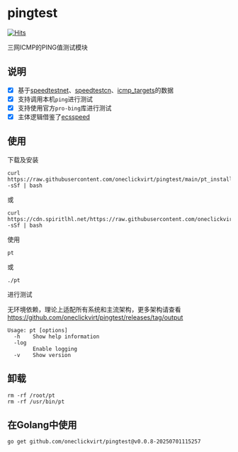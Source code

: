 # pingtest

[![Hits](https://hits.spiritlhl.net/pingtest.svg?action=hit&title=Hits&title_bg=%23555555&count_bg=%230eecf8&edge_flat=false)](https://hits.spiritlhl.net)

三网ICMP的PING值测试模块

## 说明

- [x] 基于[speedtestnet](https://github.com/spiritLHLS/speedtest.net-CN-ID)、[speedtestcn](https://github.com/spiritLHLS/speedtest.cn-CN-ID)、[icmp_targets](https://github.comspiritLHLS/icmp_targets)的数据
- [x] 支持调用本机```ping```进行测试
- [x] 支持使用官方```pro-bing```库进行测试
- [x] 主体逻辑借鉴了[ecsspeed](https://github.com/spiritLHLS/ecsspeed)

## 使用

下载及安装

```
curl https://raw.githubusercontent.com/oneclickvirt/pingtest/main/pt_install.sh -sSf | bash
```

或

```
curl https://cdn.spiritlhl.net/https://raw.githubusercontent.com/oneclickvirt/pingtest/main/pt_install.sh -sSf | bash
```

使用

```
pt
```

或

```
./pt
```

进行测试

无环境依赖，理论上适配所有系统和主流架构，更多架构请查看 https://github.com/oneclickvirt/pingtest/releases/tag/output

```
Usage: pt [options]
  -h    Show help information
  -log
        Enable logging
  -v    Show version
```

## 卸载

```
rm -rf /root/pt
rm -rf /usr/bin/pt
```

## 在Golang中使用

```
go get github.com/oneclickvirt/pingtest@v0.0.8-20250701115257
```

